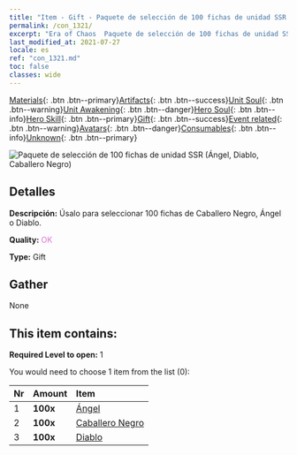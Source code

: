 ```yaml
---
title: "Item - Gift - Paquete de selección de 100 fichas de unidad SSR (Ángel, Diablo, Caballero Negro)"
permalink: /con_1321/
excerpt: "Era of Chaos  Paquete de selección de 100 fichas de unidad SSR (Ángel, Diablo, Caballero Negro)"
last_modified_at: 2021-07-27
locale: es
ref: "con_1321.md"
toc: false
classes: wide
---
```

 [Materials](/ItemsES/){: .btn .btn--primary}[Artifacts](/ItemsES/Artifacts/){: .btn .btn--success}[Unit Soul](/ItemsES/UnitSoul/){: .btn .btn--warning}[Unit Awakening](/ItemsES/UnitAwakening/){: .btn .btn--danger}[Hero Soul](/ItemsES/HeroSoul/){: .btn .btn--info}[Hero Skill](/ItemsES/HeroSkill/){: .btn .btn--primary}[Gift](/ItemsES/Gift/){: .btn .btn--success}[Event related](/ItemsES/Events/){: .btn .btn--warning}[Avatars](/ItemsES/Avatars/){: .btn .btn--danger}[Consumables](/ItemsES/Consumables/){: .btn .btn--info}[Unknown](/ItemsES/Unknown/){: .btn .btn--primary}

 ![Paquete de selección de 100 fichas de unidad SSR (Ángel, Diablo, Caballero Negro)](/images/t/i_907374.png)

## Detalles
 **Descripción:** Úsalo para seleccionar 100 fichas de Caballero Negro, Ángel o Diablo.

 **Quality:** <span style="color: #DA70D6">OK</span>

 **Type:** Gift

## Gather

  None

## This item contains:

 **Required Level to open:** 1

 You would need to choose 1 item from the list (0):

  | Nr | Amount |     Item    |
  |:---|:-------|:------------|
  | 1 |  **100x** | [Ángel](/ItemsES/unt_196/) |  | 
  | 2 |  **100x** | [Caballero Negro](/ItemsES/unt_213/) |  | 
  | 3 |  **100x** | [Diablo](/ItemsES/unt_232/) |  | 
